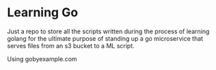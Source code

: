 # Learning Go
Just a repo to store all the scripts written during the process of learning golang for the ultimate purpose of standing up a go microservice that serves files from an s3 bucket to a ML script.

Using gobyexample.com